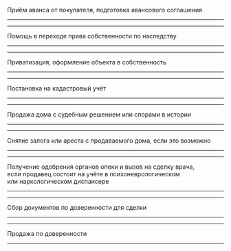 Приём аванса от&nbsp;покупателя, подготовка авансового соглашения

---



---

Помощь в&nbsp;переходе права собственности по&nbsp;наследству

---



---

Приватизация, оформление объекта в&nbsp;собственность

---



---

Постановка на&nbsp;кадастровый учёт

---



---

Продажа дома с&nbsp;судебным решением или&nbsp;спорами в&nbsp;истории

---



---

Снятие залога или&nbsp;ареста с&nbsp;продаваемого дома, если&nbsp;это&nbsp;возможно

---



---

Получение одобрения органов опеки и&nbsp;вызов на&nbsp;сделку врача, если&nbsp;продавец состоит на&nbsp;учёте в&nbsp;психоневрологическом или&nbsp;наркологическом диспансере

---



---

Сбор документов по&nbsp;доверенности для&nbsp;сделки

---



---

Продажа по&nbsp;доверенности

---
